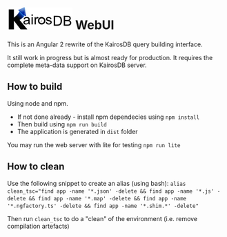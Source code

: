 # ![KairosDB](resources/images/kairosdb_light.png) WebUI

This is an Angular 2 rewrite of the KairosDB query building interface.

It still work in progress but is almost ready for production. 
It requires the complete meta-data support on KairosDB server.


## How to build

Using node and npm.

* If not done already - install npm dependecies using `npm install`
* Then build using `npm run build`
* The application is generated in `dist` folder

You may run the web server with lite for testing `npm run lite`


## How to clean

Use the following snippet to create an alias (using bash):
`alias clean_tsc="find app -name '*.json' -delete && find app -name '*.js' -delete && find app -name '*.map' -delete && find app -name '*.ngfactory.ts' -delete && find app -name '*.shim.*' -delete"`

Then run `clean_tsc` to do a "clean" of the environment (i.e. remove compilation artefacts)

